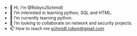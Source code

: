 - 👋 Hi, I’m @RobynJSchmidt
- 👀 I’m interested in learning python, SQL and HTML.
- 🌱 I’m currently learning python.
- 💞️ I’m looking to collaborate on network and security projects.
- 📫 How to reach me schmidt.robyn@gmail.com

<!---
RobynJSchmidt/RobynJSchmidt is a ✨ special ✨ repository because its `README.md` (this file) appears on your GitHub profile.
You can click the Preview link to take a look at your changes.
--->
